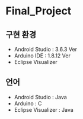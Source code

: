 # Final_Project

## 구현 환경
- Android Studio : 3.6.3 Ver
- Arduino IDE : 1.8.12 Ver
- Eclipse Visualizer

## 언어
- Android Studio : Java
- Arduino : C
- Eclipse Visualizer : Java

